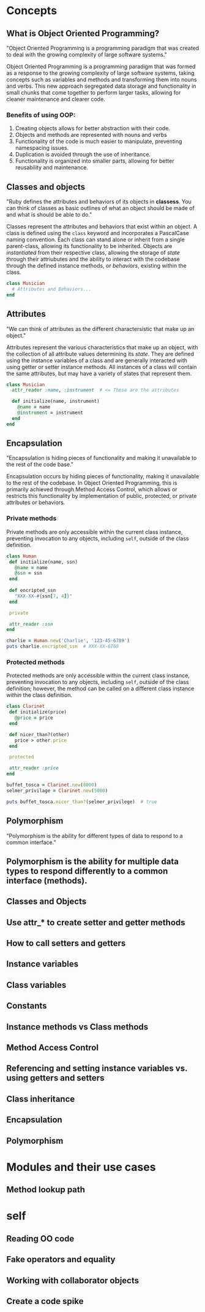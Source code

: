 # Concepts

## What is Object Oriented Programming?

"Object Oriented Programming is a programming paradigm that was created to deal with the growing complexity of large software systems."

Object Oriented Programming is a programming paradigm that was formed as a response to the growing complexity of large software systems, taking concepts such as variables and methods and transforming them into nouns and verbs. This new approach segregated data storage and functionality in small chunks that come together to perform larger tasks, allowing for cleaner maintenance and clearer code.

### Benefits of using OOP:
1. Creating objects allows for better abstraction with their code.
2. Objects and methods are represented with nouns and verbs
3. Functionality of the code is much easier to manipulate, preventing namespacing issues.
4. Duplication is avoided through the use of inheritance.
5. Functionality is organized into smaller parts, allowing for better reusability and maintenance.

## Classes and objects

"Ruby defines the attributes and behaviors of its objects in **classess**. You can think of classes as basic outlines of what an object should be made of and what is should be able to do."

Classes represent the attributes and behaviors that exist within an object. A class is defined using the `class` keyword and incorporates a PascalCase naming convention. Each class can stand alone or inherit from a single parent-class, allowing its functionality to be inherited. Objects are *instantiated* from their respective class, allowing the storage of *state* through their attriubutes and the ability to interact with the codebase through the defined instance methods, or *behaviors*, existing within the class.

```ruby
class Musician
  # Attributes and Behaviors...
end
```

## Attributes

"We can think of attributes as the different charactersistic that make up an object."

Attributes represent the various characteristics that make up an object, with the collection of all attribute values determining its *state*. They are defined using the instance variables of a class and are generally interacted with using getter or setter instance methods. All instances of a class will contain the same attributes, but may have a variety of states that represent them.

```ruby
class Musician
  attr_reader :name, :instrument  # <= These are the attributes

  def initialize(name, instrument)
    @name = name
    @instrument = instrument
  end
end
```

## Encapsulation

"Encapsulation is hiding pieces of functionality and making it unavailable to the rest of the code base."

Encapsulation occurs by hiding pieces of functionality, making it unavailable to the rest of the codebase. In Object Oriented Programming, this is primarily achieved through Method Access Control, which allows or restricts this functionality by implementation of public, protected, or private attributes or behaviors.

### Private methods

Private methods are only accessible within the current class instance, preventing invocation to any objects, including `self`, outside of the class definition.

```ruby
class Human
 def initialize(name, ssn)
   @name = name
   @ssn = ssn
 end
 
 def encripted_ssn
   "XXX-XX-#{ssn[7, 4]}"
 end

 private

 attr_reader :ssn
end

charlie = Human.new('Charlie', '123-45-6789')
puts charlie.encripted_ssn  # XXX-XX-6789
```

### Protected methods

Protected methods are only accessible within the current class instance, preventing invocation to any objects, including `self`, outside of the class definition; however, the method can be called on a different class instance *within* the class definition.

```ruby
class Clarinet
 def initialize(price)
   @price = price
 end

 def nicer_than?(other)
   price > other.price
 end

 protected

 attr_reader :price
end

buffet_tosca = Clarinet.new(8000)
selmer_privilage = Clarinet.new(5000)

puts buffet_tosca.nicer_than?(selmer_privilege)  # true
```

## Polymorphism

"Polymorphism is the ability for different types of data to respond to a common interface."

Polymorphism is the ability for multiple data types to respond differently to a common interface (methods).
-------------------------------

## Classes and Objects

## Use attr_* to create setter and getter methods

## How to call setters and getters

## Instance variables

## Class variables

## Constants

## Instance methods vs Class methods

## Method Access Control

## Referencing and setting instance variables vs. using getters and setters

## Class inheritance

## Encapsulation

## Polymorphism

# Modules and their use cases

## Method lookup path

# self

## Reading OO code

## Fake operators and equality

## Working with collaborator objects

## Create a code spike

